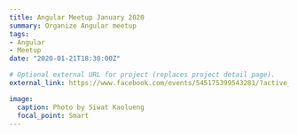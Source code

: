 ```yaml
---
title: Angular Meetup January 2020
summary: Organize Angular meetup
tags:
- Angular
- Meetup
date: "2020-01-21T18:30:00Z"

# Optional external URL for project (replaces project detail page).
external_link: https://www.facebook.com/events/545175399543281/?active_tab=discussion

image:
  caption: Photo by Siwat Kaolueng
  focal_point: Smart
---
```

